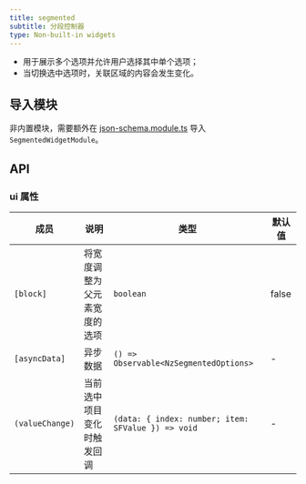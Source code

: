 ```yaml
---
title: segmented
subtitle: 分段控制器
type: Non-built-in widgets
---
```


- 用于展示多个选项并允许用户选择其中单个选项；
- 当切换选中选项时，关联区域的内容会发生变化。

## 导入模块

非内置模块，需要额外在 [json-schema.module.ts](https://github.com/ng-alain/ng-alain/blob/master/src/app/shared/json-schema/json-schema.module.ts#L11) 导入 `SegmentedWidgetModule`。

## API

### ui 属性

| 成员 | 说明 | 类型 | 默认值 |
|----|----|----|-----|
| `[block]` | 将宽度调整为父元素宽度的选项 | `boolean` | false |  |
| `[asyncData]` | 异步数据 | `() => Observable<NzSegmentedOptions>` | - |  |
| `(valueChange)` | 当前选中项目变化时触发回调 | `(data: { index: number; item: SFValue }) => void` | - |  |
